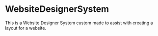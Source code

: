 # WebsiteDesignerSystem
This is a Website Designer System custom made to assist with creating a layout for a website.
